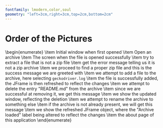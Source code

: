 ```yaml
---
fontfamily: lmodern,color,soul
geometry: "left=3cm,right=3cm,top=2cm,bottom=2cm"
---
```


# Order of the Pictures

\begin{enumerate}
\item Initial window when first opened
\item Open an archive
\item The screen when the file is opened successfully
\item try to extract a file that is not a zip file
\item get the error message telling us it is not a zip archive
\item we proceed to find a proper zip file and this is the success message we are greeted with
\item we attempt to add a file to the archive, here selecting `geckodriver.log`
\item the file is successfully added, the JFrame is then refreshed to reflect the changes
\item we attempt to delete the entry "README.md" from the archive
\item since we are successful at removing it, we get this message
\item we show the updated window, reflecting the deletion
\item we attempt to rename the archive to something else
\item if the archive is not already present, we will get this message
\item we show the refreshed JFrame object, where the "Archive loaded" label being altered to reflect the changes
\item the about page of this application
\end{enumerate}
